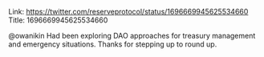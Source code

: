 Link:  https://twitter.com/reserveprotocol/status/1696669945625534660
Title: 1696669945625534660

@owanikin Had been exploring DAO approaches for treasury management and emergency situations. Thanks for stepping up to round up.